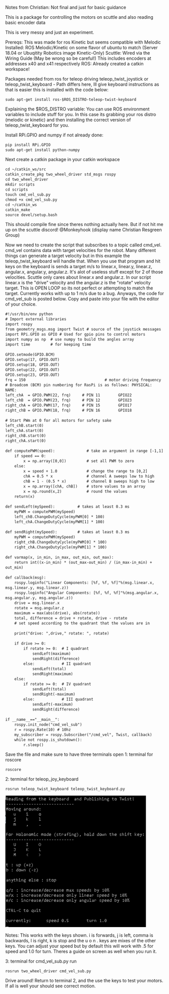 Notes from Christian: Not final and just for basic guidance

This is a package for controlling the motors on scuttle and also reading basic encoder data

This is very messy and just an experiment.

Prereqs: This was made for ros Kinetic but seems compatible with Melodic
Installed: ROS Melodic/Kinetic on some flavor of ubuntu to match (Server 18.04 or Ubuqitity Robotics image Kinetic-Only)
Scuttle: Wired via the Wiring Guide (May be wrong so be careful!)
	This includes encoders at addresses x40 and x41 respectively
ROS: Already created a catkin workspace!

Packages needed from ros for teleop driving
teleop_twist_joystick or teleop_twist_keyboard - Path differs here, Ill give keyboard instructions as that is easier
this is installed with the code below:
```
sudo apt-get install ros-$ROS_DISTRO-teleop-twist-keyboard 
```
Explaining the $ROS_DISTRO variable:
	You can use ROS environment variables to include stuff for you. In this case its grabbing your ros distro (melodic or kinetic) and then installing the correct version of teleop_twist_keyboard for you.

Install RPi.GPIO and numpy if not already done:
```
pip install RPi.GPIO
sudo apt-get install python-numpy
```
Next create a catkin package in your catkin workspace
```
cd ~/catkin_ws/src
catkin_create_pkg two_wheel_driver std_msgs rospy
cd two_wheel_driver
mkdir scripts
cd scripts
touch cmd_vel_sub.py
chmod +x cmd_vel_sub.py
cd ~/catkin_ws
catkin_make
source devel/setup.bash
```
This should compile fine since theres nothing actually here. But if not hit me up on the scuttle discord! @Monkeyhook (display name Christian Resgreen Group)

Now we need to create the script that subscribes to a topic called cmd_vel. cmd_vel contains data with target velocities for the robot. Many different things can generate a target velocity but in this example the teleop_twist_keyboard will handle that. When you use that program and hit keys on the keyboard is sends a target m/s to linear.x, linear.y, linear.z, angular.x, angular.y, angular.z. It's alot of useless stuff except for 2 of those velocities.
Scuttle only cares about linear.x and angular.z. In our script linear.x is the "drive" velocity and the angular.z is the "rotate" velocity target. This is OPEN LOOP so its not perfect or attempting to match the target. Currently works with up to 1 m/s due to a bug. Anyways, the code for cmd_vel_sub is posted below. Copy and paste into your file with the editor of your choice.
```
#!/usr/bin/env python 
# Import external libraries
import rospy
from geometry_msgs.msg import Twist # source of the joystick messages
import RPi.GPIO as GPIO # Used for gpio pins to control motors
import numpy as np  # use numpy to build the angles array
import time         # for keeping time

GPIO.setmode(GPIO.BCM)
GPIO.setup(17, GPIO.OUT)
GPIO.setup(18, GPIO.OUT)
GPIO.setup(22, GPIO.OUT)
GPIO.setup(23, GPIO.OUT)
frq = 150                                   # motor driving frequency
# Broadcom (BCM) pin numbering for RasPi is as follows: PHYSICAL:       NAME:
left_chA  = GPIO.PWM(22, frq)     # PIN 11        GPIO22
left_chB  = GPIO.PWM(23, frq)     # PIN 12        GPIO23
right_chA = GPIO.PWM(17, frq)     # PIN 15        GPIO17
right_chB = GPIO.PWM(18, frq)     # PIN 16        GPIO18

# Start PWm at 0 for all motors for safety sake
left_chB.start(0)
left_chA.start(0)
right_chB.start(0)
right_chA.start(0)

def computePWM(speed):              # take an argument in range [-1,1]
    if speed == 0:
        x = np.array([0,0])         # set all PWM to zero
    else:
        x = speed + 1.0             # change the range to [0,2]
        chA = 0.5 * x               # channel A sweeps low to high
        chB = 1 - (0.5 * x)         # channel B sweeps high to low
        x = np.array([chA, chB])    # store values to an array
        x = np.round(x,2)           # round the values
    return(x)

def sendLeft(mySpeed):          # takes at least 0.3 ms
    myPWM = computePWM(mySpeed)
    left_chB.ChangeDutyCycle(myPWM[0] * 100)
    left_chA.ChangeDutyCycle(myPWM[1] * 100)

def sendRight(mySpeed):         # takes at least 0.3 ms
    myPWM = computePWM(mySpeed)
    right_chB.ChangeDutyCycle(myPWM[0] * 100)
    right_chA.ChangeDutyCycle(myPWM[1] * 100)

def varmap(x, in_min, in_max, out_min, out_max):
    return int((x-in_min) * (out_max-out_min) / (in_max-in_min) + out_min)

def callback(msg):
	rospy.loginfo("Linear Components: [%f, %f, %f]"%(msg.linear.x, msg.linear.y, msg.linear.z))
	rospy.loginfo("Angular Components: [%f, %f, %f]"%(msg.angular.x, msg.angular.y, msg.angular.z))
	drive = msg.linear.x
	rotate = msg.angular.z
	maximum = max(abs(drive), abs(rotate))
	total, difference = drive + rotate, drive - rotate
	# set speed according to the quadrant that the values are in
	
	print("drive: ",drive," rotate: ", rotate)
	
	if drive >= 0:
		if rotate >= 0:  # I quadrant
			sendLeft(maximum)
			sendRight(difference)
		else:            # II quadrant
			sendLeft(total)
			sendRight(maximum)
	else:
		if rotate >= 0:  # IV quadrant
			sendLeft(total)
			sendRight(-maximum)
		else:            # III quadrant
			sendLeft(-maximum)
			sendRight(difference)
 
if __name__=="__main__":
	rospy.init_node("cmd_vel_sub")
	r = rospy.Rate(10) # 10hz
	my_subscriber = rospy.Subscriber("/cmd_vel", Twist, callback)
	while not rospy.is_shutdown():
		r.sleep()
```
Save the file and make sure to have three terminals open
1: terminal for roscore
```
roscore
```
2: terminal for teleop_joy_keyboard
```
rosrun teleop_twist_keyboard teleop_twist_keyboard.py 
```
![alt text](https://github.com/ansarid/SCUTTLE_ROS/blob/main/src/two_wheel_driver/images/keyboard%20explained.PNG)


Notes: This works with the keys shown. i is forwards, j is left, comma is backwards, l is right, k is stop and the u o n . keys are mixes of the other keys. 
You can adjust your speed but by default this will work with .5 for speed and 1.0 for turn. Theres a guide on screen as well when you run it.

3: terminal for cmd_vel_sub.py run
```
rosrun two_wheel_driver cmd_vel_sub.py
```

Drive around! Return to terminal 2, and the use the keys to test your motors. If all is well your should see correct motion.

